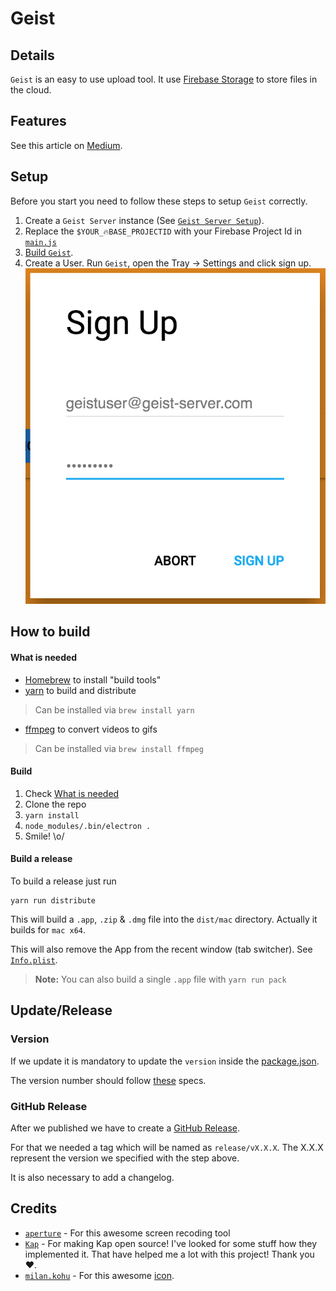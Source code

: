 # Geist

## Details
`Geist` is an easy to use upload tool.
It use [Firebase Storage](https://firebase.google.com/docs/storage/) to store files in the cloud.

## Features
See this article on [Medium](https://medium.com/@StefMa/geist-uploading-made-easy-6d8769469fa4).

## Setup
Before you start you need to follow these steps to setup `Geist` correctly.

1. Create a `Geist Server` instance (See [`Geist Server Setup`](https://github.com/stefma/Geist-Server)).
2. Replace the `$YOUR_🔥BASE_PROJECTID` with your Firebase Project Id in [`main.js`](main.js)
3. [Build `Geist`](#how-to-build).
4. Create a User. Run `Geist`, open the Tray -> Settings and click sign up.
![create a user](art/sign_up.png)

## How to build

#### What is needed
* [Homebrew](http://brew.sh/) to install "build tools"
* [yarn](https://yarnpkg.com) to build and distribute
> Can be installed via `brew install yarn`
* [ffmpeg](https://ffmpeg.org/) to convert videos to gifs
> Can be installed via `brew install ffmpeg`

#### Build
1. Check [What is needed](#what-is-needed)
2. Clone the repo
3. `yarn install`
4. `node_modules/.bin/electron .`
5. Smile! \o/

#### Build a release
To build a release just run
```
yarn run distribute
```
This will build a `.app`, `.zip` & `.dmg` file into the `dist/mac` directory.
Actually it builds for `mac x64`.

This will also remove the App from the recent window (tab switcher).
See [`Info.plist`](build/Info.plist).

> **Note:** You can also build a single `.app` file with `yarn run pack`

## Update/Release

### Version
If we update it is mandatory to update the `version` inside the [package.json](package.json).

The version number should follow [these](http://semver.org/) specs.

### GitHub Release
After we published we have to create a [GitHub Release](https://github.com/StefMa/Geist/releases).

For that we needed a tag which will be named as `release/vX.X.X`.
The X.X.X represent the version we specified with the step above.

It is also necessary to add a changelog.

## Credits
* [`aperture`](https://github.com/wulkano/aperture) - For this awesome screen recoding tool
* [`Kap`](https://github.com/wulkano/kap) - For making Kap open source! I've looked for some stuff how they implemented it. That have helped me a lot with this project! Thank you ❤️.
* [`milan.kohu`](https://www.iconfinder.com/milan.kohut) - For this awesome [icon](https://www.iconfinder.com/icons/367620/adobe_cloud_creative_cloud_creative-cloud_icon).
